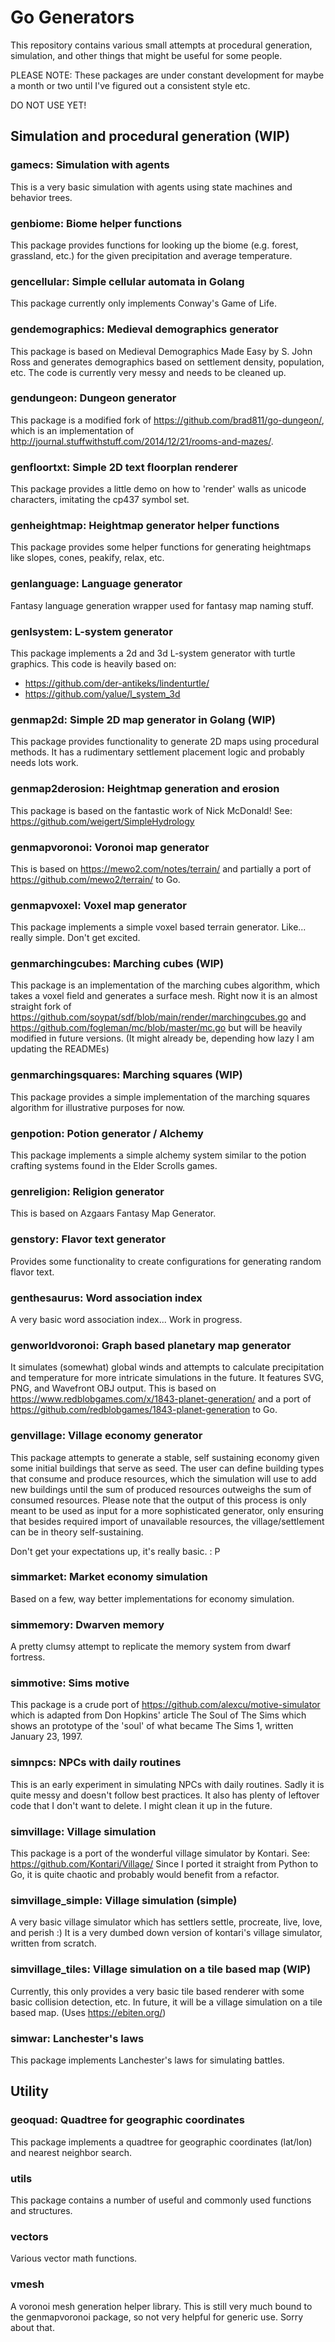 # Go Generators

This repository contains various small attempts at procedural generation, simulation, and other things that might be useful for some people.

PLEASE NOTE: These packages are under constant development for maybe a month or two until I've figured out a consistent style etc.

DO NOT USE YET!

## Simulation and procedural generation (WIP)

### gamecs: Simulation with agents

This is a very basic simulation with agents using state machines and behavior trees.

### genbiome: Biome helper functions

This package provides functions for looking up the biome (e.g. forest, grassland, etc.) for the given precipitation and average temperature.

### gencellular: Simple cellular automata in Golang

This package currently only implements Conway's Game of Life.

### gendemographics: Medieval demographics generator

This package is based on Medieval Demographics Made Easy by S. John Ross and generates demographics based on settlement density, population, etc.
The code is currently very messy and needs to be cleaned up.

### gendungeon: Dungeon generator

This package is a modified fork of https://github.com/brad811/go-dungeon/, which is an implementation of http://journal.stuffwithstuff.com/2014/12/21/rooms-and-mazes/.

### genfloortxt: Simple 2D text floorplan renderer

This package provides a little demo on how to 'render' walls as unicode characters, imitating the cp437 symbol set.

### genheightmap: Heightmap generator helper functions

This package provides some helper functions for generating heightmaps like slopes, cones, peakify, relax, etc.

### genlanguage: Language generator

Fantasy language generation wrapper used for fantasy map naming stuff.

### genlsystem: L-system generator

This package implements a 2d and 3d L-system generator with turtle graphics. This code is heavily based on:
* https://github.com/der-antikeks/lindenturtle/
* https://github.com/yalue/l_system_3d

### genmap2d: Simple 2D map generator in Golang (WIP)

This package provides functionality to generate 2D maps using procedural methods. It has a rudimentary settlement placement logic and probably needs lots work.

### genmap2derosion: Heightmap generation and erosion

This package is based on the fantastic work of Nick McDonald!
See: https://github.com/weigert/SimpleHydrology

### genmapvoronoi: Voronoi map generator

This is based on https://mewo2.com/notes/terrain/ and partially a port of https://github.com/mewo2/terrain/ to Go.

### genmapvoxel: Voxel map generator

This package implements a simple voxel based terrain generator. Like... really simple. Don't get excited.

### genmarchingcubes: Marching cubes (WIP)

This package is an implementation of the marching cubes algorithm, which takes a voxel field and generates a surface mesh. Right now it is an almost straight fork of https://github.com/soypat/sdf/blob/main/render/marchingcubes.go and https://github.com/fogleman/mc/blob/master/mc.go but will be heavily modified in future versions. (It might already be, depending how lazy I am updating the READMEs)

### genmarchingsquares: Marching squares (WIP)

This package provides a simple implementation of the marching squares algorithm for illustrative purposes for now.

### genpotion: Potion generator / Alchemy

This package implements a simple alchemy system similar to the potion crafting systems found in the Elder Scrolls games.

### genreligion: Religion generator

This is based on Azgaars Fantasy Map Generator.

### genstory: Flavor text generator

Provides some functionality to create configurations for generating random flavor text.

### genthesaurus: Word association index

A very basic word association index... Work in progress.

### genworldvoronoi: Graph based planetary map generator

It simulates (somewhat) global winds and attempts to calculate precipitation and temperature for more intricate simulations in the future.
It features SVG, PNG, and Wavefront OBJ output.
This is based on https://www.redblobgames.com/x/1843-planet-generation/ and a port of https://github.com/redblobgames/1843-planet-generation to Go. 

### genvillage: Village economy generator

This package attempts to generate a stable, self sustaining economy given some initial buildings that serve as seed. The user can define building types that consume and produce resources, which the simulation will use to add new buildings until the sum of produced resources outweighs the sum of consumed resources. Please note that the output of this process is only meant to be used as input for a more sophisticated generator, only ensuring that besides required import of unavailable resources, the village/settlement can be in theory self-sustaining.

Don't get your expectations up, it's really basic. : P

### simmarket: Market economy simulation

Based on a few, way better implementations for economy simulation.

### simmemory: Dwarven memory

A pretty clumsy attempt to replicate the memory system from dwarf fortress.

### simmotive: Sims motive

This package is a crude port of https://github.com/alexcu/motive-simulator which is adapted from Don Hopkins' article The Soul of The Sims which shows an prototype of the 'soul' of what became The Sims 1, written January 23, 1997.

### simnpcs: NPCs with daily routines

This is an early experiment in simulating NPCs with daily routines. Sadly it is quite messy and doesn't follow best practices. It also has plenty of leftover code that I don't want to delete. I might clean it up in the future.

### simvillage: Village simulation

This package is a port of the wonderful village simulator by Kontari. 
See: https://github.com/Kontari/Village/
Since I ported it straight from Python to Go, it is quite chaotic and probably would benefit from a refactor.

### simvillage_simple: Village simulation (simple)

A very basic village simulator which has settlers settle, procreate, live, love, and perish :) It is a very dumbed down version of kontari's village simulator, written from scratch.

### simvillage_tiles: Village simulation on a tile based map (WIP)

Currently, this only provides a very basic tile based renderer with some basic collision detection, etc. In future, it will be a village simulation on a tile based map. (Uses https://ebiten.org/)

### simwar: Lanchester's laws

This package implements Lanchester's laws for simulating battles.

## Utility

### geoquad: Quadtree for geographic coordinates

This package implements a quadtree for geographic coordinates (lat/lon) and nearest neighbor search.

### utils

This package contains a number of useful and commonly used functions and structures.

### vectors

Various vector math functions.

### vmesh

A voronoi mesh generation helper library. This is still very much bound to the genmapvoronoi package, so not very helpful for generic use. Sorry about that.
